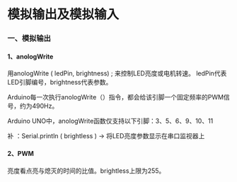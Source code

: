 # 模拟输出及模拟输入

### 一、模拟输出

#### 1、anologWrite

用anologWrite ( ledPin, brightness) ; 来控制LED亮度或电机转速。   ledPin代表LED引脚编号，brightness代表参数。

Arduino每一次执行anologWrite（）指令，都会给该引脚一个固定频率的PWM信号，约为490Hz。

Arduino UNO中，anologWrite函数仅支持以下引脚：3、5、6、9、10、11

补 ：Serial.println ( brightless )  →  将LED亮度参数显示在串口监视器上

#### 2、PWM

亮度看点亮与熄灭的时间的比值。brightless上限为255。

